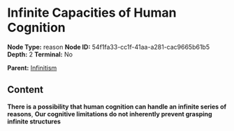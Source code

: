 # Infinite Capacities of Human Cognition

**Node Type:** reason
**Node ID:** 54f1fa33-cc1f-41aa-a281-cac9665b61b5
**Depth:** 2
**Terminal:** No

**Parent:** [Infinitism](infinitism.md)

## Content

**There is a possibility that human cognition can handle an infinite series of reasons**, **Our cognitive limitations do not inherently prevent grasping infinite structures**
